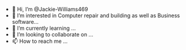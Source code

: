 - 👋 Hi, I’m @Jackie-Williams469
- 👀 I’m interested in Computer repair and building as well as Business software...
- 🌱 I’m currently learning ...
- 💞️ I’m looking to collaborate on ...
- 📫 How to reach me ...

<!---
Jackie-Williams469/Jackie-Williams469 is a ✨ special ✨ repository because its `README.md` (this file) appears on your GitHub profile.
You can click the Preview link to take a look at your changes.
--->
